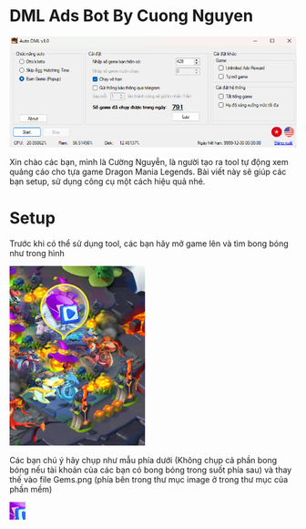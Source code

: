 # DML Ads Bot By Cuong Nguyen

![](https://raw.githubusercontent.com/Richard-NDC/Dml-Ads-Bot-By-Cuong-Nguyen-Guide/refs/heads/main/DMLBot_vie.png)

Xin chào các bạn, mình là Cường Nguyễn, là người tạo ra tool tự động xem quảng cáo cho tựa game Dragon Mania Legends. Bài viết này sẽ giúp các bạn setup, sử dụng công cụ một cách hiệu quả nhé.

# Setup

Trước khi có thể sử dụng tool, các bạn hãy mở game lên và tìm bong bóng như trong hình

![](https://raw.githubusercontent.com/Richard-NDC/Dml-Ads-Bot-By-Cuong-Nguyen-Guide/refs/heads/main/GemsIcon.png)

Các bạn chú ý hãy chụp như mẫu phía dưới (Không chụp cả phần bong bóng nếu tài khoản của các bạn có bong bóng trong suốt phía sau) và thay thế vào file Gems.png (phía bên trong thư mục image ở trong thư mục của phần mềm)

![](https://raw.githubusercontent.com/Richard-NDC/Dml-Ads-Bot-By-Cuong-Nguyen-Guide/refs/heads/main/GemsExample.png)
